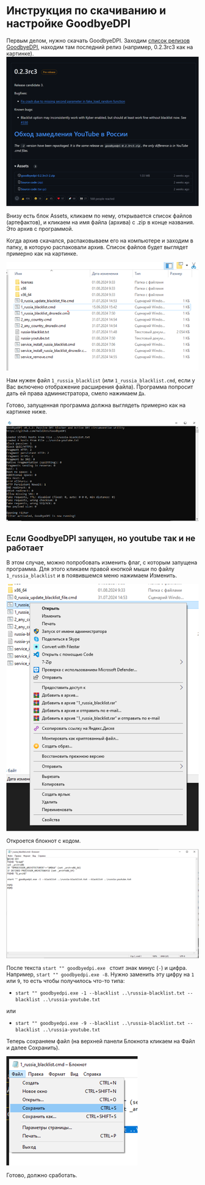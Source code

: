 # Инструкция по скачиванию и настройке GoodbyeDPI

Первым делом, нужно скачать GoodbyeDPI. Заходим [список релизов GoodbyeDPI](https://github.com/ValdikSS/GoodbyeDPI/releases), находим там последний релиз (например, 0.2.3rc3 как на картинке).
![alt text](image.png)

Внизу есть блок Assets, кликаем по нему, открывается список файлов (артефактов), и кликаем на имя файла (архива) с .zip в конце названия. Это архив с программой.

Когда архив скачался, распаковываем его на компьютере и заходим в папку, в которую распаковали архив. Список файлов будет выглядет примерно как на картинке.

![alt text](image-1.png)

Нам нужен файл `1_russia_blacklist` (или `1_russia_blacklist.cmd`, если у Вас включено отображение расширения файла). Программа попросит дать ей права администратора, смело нажимаем `Да`.

Готово, запущенная программа должна выглядеть примерно как на картинке ниже.

![alt text](image-2.png)


## Если GoodbyeDPI запущен, но youtube так и не работает

В этом случае, можно попробовать изменить флаг, с которым запущена программа. Для этого кликаем правой кнопкой мыши по файлу `1_russia_blacklist` и в появившемся меню нажимаем Изменить. 

![alt text](image-3.png) 

Откроется блокнот с кодом.

![alt text](image-4.png)

После текста `start "" goodbyedpi.exe ` стоит знак минус (`-`) и цифра. Например, `start "" goodbyedpi.exe -8`. Нужно заменить эту цифру на `1` или `9`, то есть чтобы получилось что-то типа:

- `start "" goodbyedpi.exe -1 --blacklist ..\russia-blacklist.txt --blacklist ..\russia-youtube.txt`

или

- `start "" goodbyedpi.exe -9 --blacklist ..\russia-blacklist.txt --blacklist ..\russia-youtube.txt`

Теперь сохраняем файл (на верхней панели Блокнота кликаем на Файл и далее Сохранить).

![alt text](image-5.png)

Готово, должно сработать.